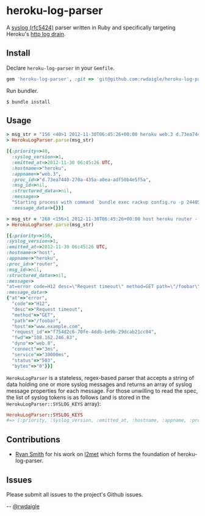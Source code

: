 heroku-log-parser
=======

A [syslog (rfc5424)](http://tools.ietf.org/html/rfc5424#section-6) parser written in Ruby and specifically
targeting Heroku's [http log drain](https://devcenter.heroku.com/articles/labs-https-drains).

## Install

Declare `heroku-log-parser` in your `Gemfile`.

```ruby
gem 'heroku-log-parser', :git => 'git@github.com:rwdaigle/heroku-log-parser.git'
```

Run bundler.

```term
$ bundle install
```

## Usage

```ruby
> msg_str = "156 <40>1 2012-11-30T06:45:26+00:00 heroku web.3 d.73ea7440-270a-435a-a0ea-adf50b4e5f5a - Starting process with command `bundle exec rackup config.ru -p 24405`"
> HerokuLogParser.parse(msg_str)

[{:priority=>40,
  :syslog_version=>1,
  :emitted_at=>2012-11-30 06:45:26 UTC,
  :hostname=>"heroku",
  :appname=>"web.3",
  :proc_id=>"d.73ea7440-270a-435a-a0ea-adf50b4e5f5a",
  :msg_id=>nil,
  :structured_data=>nil,
  :message=>
  "Starting process with command `bundle exec rackup config.ru -p 24405`",
  :message_data=>{}}]

> msg_str = '268 <156>1 2012-11-30T06:45:26+00:00 host heroku router - at=error code=H12 desc="Request timeout" method=GET path="/foobar" host=www.example.com request_id=f754d2c6-70fe-4ddb-be9b-29dcab21cc04 fwd="108.162.246.83" dyno=web.8 connect=3ms service=30000ms status=503 bytes=0'
> HerokuLogParser.parse(msg_str)

[{:priority=>156,
:syslog_version=>1,
:emitted_at=>2012-11-30 06:45:26 UTC,
:hostname=>"host",
:appname=>"heroku",
:proc_id=>"router",
:msg_id=>nil,
:structured_data=>nil,
:message=>
"at=error code=H12 desc=\"Request timeout\" method=GET path=\"/foobar\" host=www.example.com request_id=f754d2c6-70fe-4ddb-be9b-29dcab21cc04 fwd=\"108.162.246.83\" dyno=web.8 connect=3ms service=30000ms status=503 bytes=0",
:message_data=>
{"at"=>"error",
  "code"=>"H12",
  "desc"=>"Request timeout",
  "method"=>"GET",
  "path"=>"/foobar",
  "host"=>"www.example.com",
  "request_id"=>"f754d2c6-70fe-4ddb-be9b-29dcab21cc04",
  "fwd"=>"108.162.246.83",
  "dyno"=>"web.8",
  "connect"=>"3ms",
  "service"=>"30000ms",
  "status"=>"503",
  "bytes"=>"0"}}]
```

`HerokuLogParser` is a stateless, regex-based parser that accepts a string of data holding one or more syslog messages
and returns an array of syslog message properties for each message. For those unwilling to read the spec, the
list of syslog tokens is as follows (and is stored in the `HerokuLogParser::SYSLOG_KEYS` array):

```ruby
HerokuLogParser::SYSLOG_KEYS
#=> [:priority, :syslog_version, :emitted_at, :hostname, :appname, :proc_id, :msg_id, :structured_data, :message]
```

## Contributions

* [Ryan Smith](https://github.com/ryandotsmith/) for his work on [l2met](https://github.com/ryandotsmith/l2met) which forms the foundation of heroku-log-parser.

## Issues

Please submit all issues to the project's Github issues.

-- [@rwdaigle](https://twitter.com/rwdaigle)
